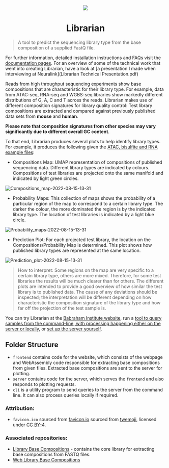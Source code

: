 <center>
<img src="frontend/static/favicon.ico" />

# Librarian 
</center>

> A tool to predict the sequencing library type from the base composition of a supplied FastQ file.

For further information, detailed installation instructions and FAQs visit the [documentation pages](https://kartva.github.io/Librarian/). For an overview of some of the technical work that went into creating Librarian, have a look at [a presentation I made when interviewing at Neuralink](Librarian Technical Presentation.pdf)

Reads from high throughput sequencing experiments show base compositions that are characteristic for their library type. For example, data from ATAC-seq, RNA-seq and WGBS-seq libraries show markedly different distributions of G, A, C and T across the reads. Librarian makes use of different composition signatures for library quality control: Test library compositions are extracted and compared against previously published data sets from **mouse** and **human**.

**Please note that composition signatures from other species may vary significantly due to different overall GC content**.

To that end, Librarian produces several plots to help identify library types. For example, it produces the following given the [ATAC, bisulfite and RNA example files](frontend/example_inputs/):

- Compositions Map: UMAP representation of compositions of published sequencing data. Different library types are indicated by colours. Compositions of test libraries are projected onto the same manifold and indicated by light green circles.

![Compositions_map-2022-08-15-13-31](https://user-images.githubusercontent.com/51814158/184647396-ed51de1a-29aa-43f8-b013-5d13f6ceb645.svg)

- Probability Maps: This collection of maps shows the probability of a particular region of the map to correspond to a certain library type. The darker the colour, the more dominated the region is by the indicated library type. The location of test libraries is indicated by a light blue circle.

![Probability_maps-2022-08-15-13-31](https://user-images.githubusercontent.com/51814158/184647578-29cdab87-dc37-45e0-a187-a0c4d8a2d2fa.svg)

- Prediction Plot: For each projected test library, the location on the Compositions/Probability Map is determined. This plot shows how published library types are represented at the same location.

![Prediction_plot-2022-08-15-13-31](https://user-images.githubusercontent.com/51814158/184647529-8acf7605-eb48-4642-a614-0ae80c803023.svg)

> How to interpret: Some regions on the map are very specific to a certain library type, others are more mixed. Therefore, for some test libraries the results will be much clearer than for others. The different plots are intended to provide a good overview of how similar the test library is to published data. The cause of any deviations should be inspected; the interpretation will be different depending on how characteristic the composition signature of the library type and how far off the projection of the test sample is.

You can try Librarian at the [Babraham Institute website](https://www.bioinformatics.babraham.ac.uk/librarian/), run a [tool to query samples from the command-line, with processing happening either on the server or locally](cli/README.md), or [set up the server yourself](server/README.md).

## Folder Structure
- `frontend` contains code for the website, which consists of the webpage and WebAssembly code responsible for extracting base compositions from given files. Extracted base compositions are sent to the server for plotting.
- `server` contains code for the server, which serves the `frontend` and also responds to plotting requests.
- `cli` is a utility program to send queries to the server from the command line. It can also process queries locally if required.

### Attribution:
- `favicon.ico` sourced from [favicon.io](https://favicon.io/emoji-favicons/books) sourced from [twemoji](https://twemoji.twitter.com/), licensed under [CC BY-4](https://creativecommons.org/licenses/by/4.0/).

### Associated repositories:
- [Library Base Compositions](https://github.com/ChristelKrueger/Library_Base_Compositions) - contains the core library for extracting base compositions from FASTQ files.
- [Web Library Base Compositions](https://github.com/DesmondWillowbrook/Web_Library_Base_Compositions)
